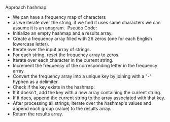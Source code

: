 Approach hashmap:
- We can have a frequency map of characters
- as we iterate over the string, if we find it uses same characters we can assume it is an anagram.
​
Pseudo Code:
- Initialize an empty hashmap and a results array.
- Create a frequency array filled with 26 zeros (one for each English lowercase letter).
- Iterate over the input array of strings.
- For each string, reset the frequency array to zeros.
- Iterate over each character in the current string.
- Increment the frequency of the corresponding letter in the frequency array.
- Convert the frequency array into a unique key by joining with a "-" hyphen as a delimiter.
- Check if the key exists in the hashmap:
- If it doesn't, add the key with a new array containing the current string.
- If it does, append the current string to the array associated with that key.
- After processing all strings, iterate over the hashmap's values and append each group (value) to the results array.
- Return the results array.
​